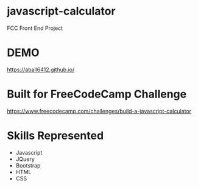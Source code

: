 # javascript-calculator
FCC Front End Project

# DEMO
https://aball6412.github.io/

# Built for FreeCodeCamp Challenge
https://www.freecodecamp.com/challenges/build-a-javascript-calculator

# Skills Represented

+ Javascript
+ JQuery
+ Bootstrap
+ HTML
+ CSS
